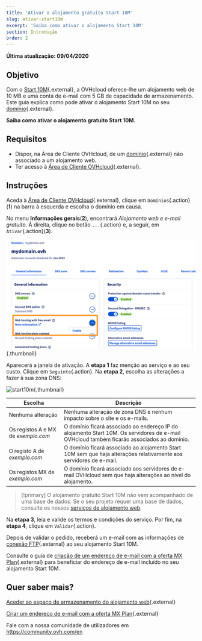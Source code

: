 ```yaml
---
title: 'Ativar o alojamento gratuito Start 10M'
slug: ativar-start10m
excerpt: 'Saiba como ativar o alojamento Start 10M'
section: Introdução
order: 2
---
```


**Última atualização: 09/04/2020**

## Objetivo

Com o [Start 10M](https://www.ovh.pt/dominios/oferta_alojamento_start10m.xml){.external}, a OVHcloud oferece-lhe um alojamento web de 10 MB e uma conta de e-mail com 5 GB de capacidade de armazenamento. Este guia explica como pode ativar o alojamento Start 10M no seu [domínio](https://www.ovh.pt/dominios/){.external}.

<b>Saiba como ativar o alojamento gratuito Start 10M.</b>

## Requisitos

- Dispor, na Área de Cliente OVHcloud, de um [domínio](https://www.ovh.pt/dominios/){.external} não associado a um alojamento web.
- Ter acesso à [Área de Cliente OVHcloud](https://www.ovh.com/auth/?action=gotomanager){.external}.

## Instruções

Aceda à [Área de Cliente OVHcloud](https://www.ovh.com/auth/?action=gotomanager){.external}, clique em `Domínios`{.action}(**1**) na barra à esquerda e escolha o domínio em causa.

No menu **Informações gerais**(**2**), encontrará *Alojamento web e e-mail gratuito*. À direita, clique no botão `...`{.action} e, a seguir, em `Ativar`{.action}(**3**).

![start10m](images/start10m-step1-01.png){.thumbnail}

Aparecerá a janela de ativação. A **etapa 1** faz menção ao serviço e ao seu custo. Clique em `Seguinte`{.action}. Na **etapa 2**, escolha as alterações a fazer à sua zona DNS:

![start10m](images/start10m-step1-02.png){.thumbnail}

| Escolha                                       	| Descrição                                                                                                               								|
|--------------------------------------------	|-----------------------------------------------------------------------------------------------------------------------------------------------------------|
| Nenhuma alteração                           	| Nenhuma alteração de zona DNS e nenhum impacto sobre o site e os e-mails.                                               								|
| Os registos A e MX de *exemplo.com* 	| O domínio ficará associado ao endereço IP do alojamento Start 10M. Os servidores de e-mail OVHcloud também ficarão associados ao domínio. 	|
| O registo A de *exemplo.com*          	| O domínio ficará associado ao alojamento Start 10M sem que haja alterações relativamente aos servidores de e-mail.                             								|
| Os registos MX de *exemplo.com*      	| O domínio ficará associado aos servidores de e-mail OVHcloud sem que haja alterações ao nível do alojamento.  								|

> [!primary]
> O alojamento gratuito Start 10M não vem acompanhado de uma base de dados. Se o seu projeto requer uma base de dados, consulte os nossos [serviços de alojamento web](https://www.ovh.pt/alojamento-partilhado/).

Na **etapa 3**, leia e valide os termos e condições do serviço. Por fim, na **etapa 4**, clique em `Validar`{.action}.

Depois de validar o pedido, receberá um e-mail com as informações de [conexão FTP](../aceder-espaco-de-armazenamento-ftp-alojamento-web/){.external} ao seu alojamento Start 10M.

Consulte o guia de [criação de um endereço de e-mail com a oferta MX Plan](../../emails/e-mail_partilhado_guia_de_criacao_de_um_endereco_de_e-mail/){.external} para beneficiar do endereço de e-mail incluído no seu alojamento Start 10M.

## Quer saber mais?

[Aceder ao espaço de armazenamento do alojamento web](../aceder-espaco-de-armazenamento-ftp-alojamento-web/){.external}

[Criar um endereço de e-mail com a oferta MX Plan](../../emails/e-mail_partilhado_guia_de_criacao_de_um_endereco_de_e-mail/){.external}

Fale com a nossa comunidade de utilizadores em <https://community.ovh.com/en>

